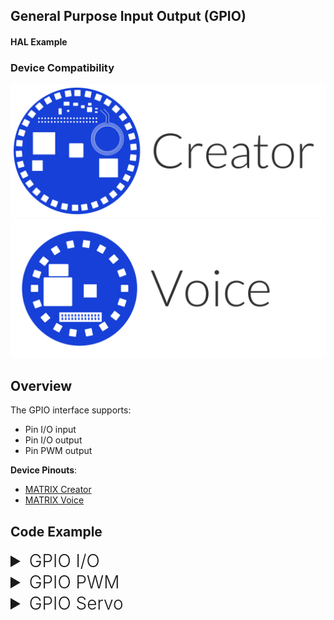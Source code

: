 <h2 style="padding-top:0">General Purpose Input Output (GPIO)</h2>
<h4 style="padding-top:0">HAL Example</h4>

### Device Compatibility

<img class="creator-compatibility-icon" src="../../img/creator-icon.svg">
<img class="voice-compatibility-icon" src="../../img/voice-icon.svg">

## Overview

The GPIO interface supports:

- Pin I/O input
- Pin I/O output
- Pin PWM output

**Device Pinouts**:

- [MATRIX Creator](/matrix-creator/resources/pinout.md)
- [MATRIX Voice](/matrix-voice/resources/pinout.md)

## Code Example

<details>
<summary style="font-size: 1.75rem; font-weight: 300;">GPIO I/O</summary>
The following section shows how to use GPIO in digital I/O mode for output and input. You can download this example <a href="https://raw.githubusercontent.com/matrix-io/matrix-hal-examples/master/gpio/gpio_io.cpp" target="_blank">here</a>.

<details open>
<summary style="font-size: 1.5rem; font-weight: 300;">Include Statements</summary>
To begin working with the GPIO you need to include these header files.

```language-cpp
// System calls
#include <unistd.h>
// Input/output streams and functions
#include <iostream>

// Interfaces with GPIO
#include "matrix_hal/gpio_control.h"
// Communicates with MATRIX device
#include "matrix_hal/matrixio_bus.h"
```

</details>

<details open>
<summary style="font-size: 1.5rem; font-weight: 300;">Initial Variables</summary>
These initial variables are used in the example.

```language-cpp
// GPIOOutputMode is 1
const uint16_t GPIOOutputMode = 1;
// GPIOInputMode is 0
const uint16_t GPIOInputMode = 0;

// Holds desired GPIO pin for output [0-15]
uint16_t pin_out;
// Holds desired output state
uint16_t pin_out_state;
// Holds desired GPIO pin for input [0-15]
uint16_t pin_in;
```

</details>

<details open>
<summary style="font-size: 1.5rem; font-weight: 300;">Initial Setup</summary>
You'll then need to setup `MatrixIOBus` in order to communicate with the hardware on your MATRIX device.

```language-cpp
int main() {
  // Create MatrixIOBus object for hardware communication
  matrix_hal::MatrixIOBus bus;
  // Initialize bus and exit program if error occurs
  if (!bus.Init()) return false;
```

</details>

<details open>
<summary style="font-size: 1.5rem; font-weight: 300;">Main Setup</summary>
Now we will create our `GPIOControl` object and use it to output and input a digital GPIO signal.

- `GPIOControl` - **Object** that contains functions to interface with GPIO.

  - `.Setup` - **Function** that takes `MatrixIOBus` object as parameter and sets that object as the bus to use for communicating with MATRIX device.

  - `.SetMode` - **Function** that sets GPIO pin(s) to output or input. Function parameters: (uint16_t pin, uint16_t value).

  - `.SetGPIOValue` - **Function** that sets a GPIO value. Function parameters: (uint16_t pin, uint16_t value).

  - `.GetGPIOValue` - **Function** that returns a GPIO value. Function parameters: (uint16_t pin).

```language-cpp
  // The following code is part of main()

  // Create GPIOControl object
  matrix_hal::GPIOControl gpio;
  // Set gpio to use MatrixIOBus bus
  gpio.Setup(&bus);

  // Prompt user for GPIO pin
  std::cout << "Select Pin [0-15] For Output: ";
  // Log user input
  std::cin >> pin_out;
  // Prompt user for GPIO state
  std::cout << "Pin Output State [0-1] : ";
  // Log user input
  std::cin >> pin_out_state;
  // Prompt user for GPIO pin
  std::cout << "Select Pin [0-15] For Input: ";
  // Log user input
  std::cin >> pin_in;

  // Set pin_out mode to output
  gpio.SetMode(pin_out, GPIOOutputMode);

  // Set pin_in mode to input
  gpio.SetMode(pin_in, GPIOInputMode);

  // Set pin_out to output pin_out_state
  gpio.SetGPIOValue(pin_out, pin_out_state);

  // Endless loop
  while (true) {
    // Get state of pin_in
    uint16_t pin_in_state = gpio.GetGPIOValue(pin_in);
    // Clear console
    std::system("clear");
    // Output pin_out info to console
    std::cout << "[ Output Pin : " << pin_out << " ]"
              << " [ Output State : " << pin_out_state << " ]" << std::endl;
    // Output pin_in info to console
    std::cout << "[ Input Pin : " << pin_in << " ]"
              << " [ Input State : " << pin_in_state << " ]" << std::endl;
    // Sleep for 10000 microseconds
    usleep(10000);
  }

  return 0;
}
```

</details>

</details>

<details>
<summary style="font-size: 1.75rem; font-weight: 300;">GPIO PWM</summary>
The following section shows how to use GPIO in PWM mode for PWM output. You can download this example <a href="https://raw.githubusercontent.com/matrix-io/matrix-hal-examples/master/gpio/gpio_pwm.cpp" target="_blank">here</a>.

<details open>
<summary style="font-size: 1.5rem; font-weight: 300;">Include Statements</summary>
To begin working with the GPIO you need to include these header files.

```language-cpp
// Input/output streams and functions
#include <iostream>

// Interfaces with GPIO
#include "matrix_hal/gpio_control.h"
// Communicates with MATRIX device
#include "matrix_hal/matrixio_bus.h"
```

</details>

<details open>
<summary style="font-size: 1.5rem; font-weight: 300;">Initial Variables</summary>
These initial variables are used in the example.

```language-cpp
// GPIOOutputMode is 1
const uint16_t GPIOOutputMode = 1;
// GPIOInputMode is 0
const uint16_t GPIOInputMode = 0;
// PWMFunction is 1
const uint16_t PWMFunction = 1;

// Holds desired PWM frequency
float frequency;
// Holds desired PWM duty percentage
float percentage;
// Holds desired GPIO pin [0-15]
uint16_t pin;
```

</details>

<details open>
<summary style="font-size: 1.5rem; font-weight: 300;">Initial Setup</summary>
You'll then need to setup `MatrixIOBus` in order to communicate with the hardware on your MATRIX device.

```language-cpp
int main() {
  // Create MatrixIOBus object for hardware communication
  matrix_hal::MatrixIOBus bus;
  // Initialize bus and exit program if error occurs
  if (!bus.Init()) return false;
```

</details>

<details open>
<summary style="font-size: 1.5rem; font-weight: 300;">Main Setup</summary>
Now we will create our `GPIOControl` object and use it to output and input a digital GPIO signal.

- `GPIOControl` - **Object** that contains functions to interface with GPIO.

  - `.Setup` - **Function** that takes `MatrixIOBus` object as parameter and sets that object as the bus to use for communicating with MATRIX device.

  - `.SetMode` - **Function** that sets GPIO pin(s) to output or input. Function parameters: (uint16_t pin, uint16_t value).

  - `.SetFunction` - **Function** that sets a single GPIO pin to I/O or PWM mode. Function parameters: (uint16_t pin, uint16_t value).

  - `.SetPWM` - **Function** that sets a PWM output. Function parameters: (float frequency, float percentage, uint16_t pin).

```language-cpp
  // The following code is part of main()

  // Create GPIOControl object
  matrix_hal::GPIOControl gpio;
  // Set gpio to use MatrixIOBus bus
  gpio.Setup(&bus);

  // Prompt user for GPIO pin
  std::cout << "Select Pin [0-15] : ";
  // Log user input
  std::cin >> pin;
  // Prompt user for PWM frequency
  std::cout << "Select Frequency (in Hz) : ";
  // Log user input
  std::cin >> frequency;
  // Prompt user for PWM duty percentage
  std::cout << "Select Duty Percentage : ";
  // Log user input
  std::cin >> percentage;

  // Set pin mode to output
  gpio.SetMode(pin, GPIOOutputMode);
  // Set pin function to PWM
  gpio.SetFunction(pin, PWMFunction);

  // If setting PWM returns an error, log it
  // SetPWM function carries out PWM logic and outputs PWM signal
  if (!gpio.SetPWM(frequency, percentage, pin))
    // Output error to console
    std::cerr << "ERROR: invalid input" << std::endl;
  else
    // Else output GPIO PWM info to console
    std::cout << "[ Pin : " << pin << " ] [ Frequency : " << frequency
              << " ] [ Duty Percentage : " << percentage << " ]" << std::endl;

  return 0;
}
```

</details>

</details>

<details>
<summary style="font-size: 1.75rem; font-weight: 300;">GPIO Servo</summary>
The following section shows how to use GPIO in PWM mode for controlling a servo. You can download this example <a href="https://raw.githubusercontent.com/matrix-io/matrix-hal-examples/master/gpio/gpio_servo.cpp" target="_blank">here</a>.

<details open>
<summary style="font-size: 1.5rem; font-weight: 300;">Include Statements</summary>
To begin working with the GPIO you need to include these header files.

```language-cpp
// Input/output streams and functions
#include <iostream>

// Interfaces with GPIO
#include "matrix_hal/gpio_control.h"
// Communicates with MATRIX device
#include "matrix_hal/matrixio_bus.h"
```

</details>

<details open>
<summary style="font-size: 1.5rem; font-weight: 300;">Initial Variables</summary>
These initial variables are used in the example.

```language-cpp
// GPIOOutputMode is 1
const uint16_t GPIOOutputMode = 1;
// GPIOInputMode is 0
const uint16_t GPIOInputMode = 0;

// PWMFunction is 1
const uint16_t PWMFunction = 1;

// Holds desired PWM frequency
float frequency;
// Holds desired PWM duty percentage
float percentage;
// Holds desired GPIO pin [0-15]
uint16_t pin;
// Holds desired servo angle
float angle;
// Holds servo minimum pulse length (for calibration)
float min_pulse_ms;
```

</details>

<details open>
<summary style="font-size: 1.5rem; font-weight: 300;">Initial Setup</summary>
You'll then need to setup `MatrixIOBus` in order to communicate with the hardware on your MATRIX device.

```language-cpp
int main() {
  // Create MatrixIOBus object for hardware communication
  matrix_hal::MatrixIOBus bus;
  // Initialize bus and exit program if error occurs
  if (!bus.Init()) return false;
```

</details>

<details open>
<summary style="font-size: 1.5rem; font-weight: 300;">Main Setup</summary>
Now we will create our `GPIOControl` object and use it to output and input a digital GPIO signal.

Servo neutral position is achieved with a 1.5ms pulse, so by taking the minimum servo pulse (ms) the SetServoAngle function calibrates servo angle.
If unsure of min_pulse_ms enter `0.8`.

- `GPIOControl` - **Object** that contains functions to interface with GPIO.

  - `.Setup` - **Function** that takes `MatrixIOBus` object as parameter and sets that object as the bus to use for communicating with MATRIX device.

  - `.SetMode` - **Function** that sets GPIO pin(s) to output or input. Function parameters: (uint16_t pin, uint16_t value).

  - `.SetFunction` - **Function** that sets a single GPIO pin to I/O or PWM mode. Function parameters: (uint16_t pin, uint16_t value).

  - `.SetServoAngle` - **Function** that sets a servo angle. It is based on the min_pulse_ms entered. Function parameters: (float angle, float min_pulse_ms, uint16_t pin).

```language-cpp
  // The following code is part of main()

  // Create GPIOControl object
  matrix_hal::GPIOControl gpio;
  // Set gpio to use MatrixIOBus bus
  gpio.Setup(&bus);

  // Prompt user for GPIO pin
  std::cout << "Select Pin [0-15] : ";
  // Log user input
  std::cin >> pin;
  // Prompt user for servo angle
  std::cout << "Servo Angle : ";
  // Log user input
  std::cin >> angle;
  // Prompt user for servo minimum pulse length in ms (for calibration)
  std::cout << "Servo Min Pulse (ms) : ";
  // Log user input
  std::cin >> min_pulse_ms;

  // Set pin mode to output
  gpio.SetMode(pin, GPIOOutputMode);
  // Set pin function to PWM
  gpio.SetFunction(pin, PWMFunction);

  // If setting servo angle returns an error, log it
  // SetServoAngle function sets a servo angle based on the min_pulse_ms
  if (!gpio.SetServoAngle(angle, min_pulse_ms, pin))
    // Output error to console
    std::cerr << "ERROR: invalid input" << std::endl;
  else
    // Else output servo control info to console
    std::cout << "[ Pin : " << pin << " ]"
              << " [ Servo Angle : " << angle
              << " ] [ Servo Min Pulse (ms) : " << min_pulse_ms << " ] "
              << std::endl;

  return 0;
}
```

</details>

</details>
